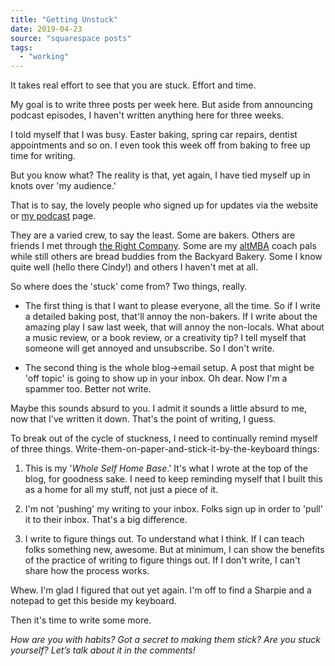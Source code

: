 ```yaml
---
title: "Getting Unstuck"
date: 2019-04-23
source: "squarespace posts"
tags: 
  - "working"
---
```


It takes real effort to see that you are stuck. Effort and time.

My goal is to write three posts per week here. But aside from announcing podcast episodes, I haven't written anything here for three weeks.

I told myself that I was busy. Easter baking, spring car repairs, dentist appointments and so on. I even took this week off from baking to free up time for writing.

But you know what? The reality is that, yet again, I have tied myself up in knots over 'my audience.'

That is to say, the lovely people who signed up for updates via the website or [my podcast](http://riseuppod.com/) page.

They are a varied crew, to say the least. Some are bakers. Others are friends I met through [the Right Company](https://therightcompany.co/). Some are my [altMBA](https://altmba.com) coach pals while still others are bread buddies from the Backyard Bakery. Some I know quite well (hello there Cindy!) and others I haven't met at all.

So where does the 'stuck' come from? Two things, really.

- The first thing is that I want to please everyone, all the time. So if I write a detailed baking post, that'll annoy the non-bakers. If I write about the amazing play I saw last week, that will annoy the non-locals. What about a music review, or a book review, or a creativity tip? I tell myself that someone will get annoyed and unsubscribe. So I don't write.
    
- The second thing is the whole blog->email setup. A post that might be 'off topic' is going to show up in your inbox. Oh dear. Now I'm a spammer too. Better not write.
    

Maybe this sounds absurd to you. I admit it sounds a little absurd to me, now that I've written it down. That's the point of writing, I guess.

To break out of the cycle of stuckness, I need to continually remind myself of three things. Write-them-on-paper-and-stick-it-by-the-keyboard things:

1. This is my '_Whole Self Home Base_.' It's what I wrote at the top of the blog, for goodness sake. I need to keep reminding myself that I built this as a home for all my stuff, not just a piece of it.
    
2. I'm not 'pushing' my writing to your inbox. Folks sign up in order to 'pull' it to their inbox. That's a big difference.
    
3. I write to figure things out. To understand what I think. If I can teach folks something new, awesome. But at minimum, I can show the benefits of the practice of writing to figure things out. If I don't write, I can't share how the process works.
    

Whew. I'm glad I figured that out yet again. I'm off to find a Sharpie and a notepad to get this beside my keyboard.

Then it's time to write some more.

_How are you with habits? Got a secret to making them stick? Are you stuck yourself? Let’s talk about it in the comments!_

